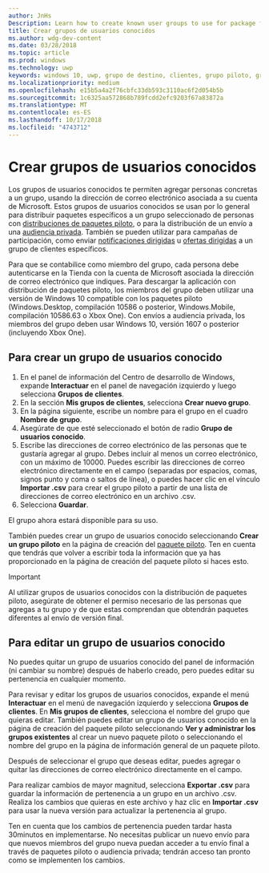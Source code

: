 ```yaml
---
author: JnHs
Description: Learn how to create known user groups to use for package flighting and more.
title: Crear grupos de usuarios conocidos
ms.author: wdg-dev-content
ms.date: 03/28/2018
ms.topic: article
ms.prod: windows
ms.technology: uwp
keywords: windows 10, uwp, grupo de destino, clientes, grupo piloto, grupos de usuarios, usuarios conocidos
ms.localizationpriority: medium
ms.openlocfilehash: e15b5a4a2f76cbfc33db593c3110ac6f2d054b5b
ms.sourcegitcommit: 1c6325aa572868b789fcdd2efc9203f67a83872a
ms.translationtype: MT
ms.contentlocale: es-ES
ms.lasthandoff: 10/17/2018
ms.locfileid: "4743712"
---
```

# <a name="create-known-user-groups"></a>Crear grupos de usuarios conocidos

Los grupos de usuarios conocidos te permiten agregar personas concretas a un grupo, usando la dirección de correo electrónico asociada a su cuenta de Microsoft. Estos grupos de usuarios conocidos se usan por lo general para distribuir paquetes específicos a un grupo seleccionado de personas con [distribuciones de paquetes piloto](package-flights.md), o para la distribución de un envío a una [audiencia privada](choose-visibility-options.md#audience). También se pueden utilizar para campañas de participación, como enviar [notificaciones dirigidas](send-push-notifications-to-your-apps-customers.md) u [ofertas dirigidas](use-targeted-offers-to-maximize-engagement-and-conversions.md) a un grupo de clientes específicos.

Para que se contabilice como miembro del grupo, cada persona debe autenticarse en la Tienda con la cuenta de Microsoft asociada la dirección de correo electrónico que indiques. Para descargar la aplicación con distribución de paquetes piloto, los miembros del grupo deben utilizar una versión de Windows 10 compatible con los paquetes piloto (Windows.Desktop, compilación 10586 o posterior, Windows.Mobile, compilación 10586.63 o Xbox One). Con envíos a audiencia privada, los miembros del grupo deben usar Windows 10, versión 1607 o posterior (incluyendo Xbox One).

## <a name="to-create-a-known-user-group"></a>Para crear un grupo de usuarios conocido

1. En el panel de información del Centro de desarrollo de Windows, expande **Interactuar** en el panel de navegación izquierdo y luego selecciona **Grupos de clientes**. 
2. En la sección **Mis grupos de clientes**, selecciona **Crear nuevo grupo**.
3. En la página siguiente, escribe un nombre para el grupo en el cuadro **Nombre de grupo**.
4. Asegúrate de que esté seleccionado el botón de radio **Grupo de usuarios conocido**.
5. Escribe las direcciones de correo electrónico de las personas que te gustaría agregar al grupo. Debes incluir al menos un correo electrónico, con un máximo de 10000. Puedes escribir las direcciones de correo electrónico directamente en el campo (separadas por espacios, comas, signos punto y coma o saltos de línea), o puedes hacer clic en el vínculo **Importar .csv** para crear el grupo piloto a partir de una lista de direcciones de correo electrónico en un archivo .csv.
6. Selecciona **Guardar**.

El grupo ahora estará disponible para su uso.

También puedes crear un grupo de usuarios conocido seleccionando **Crear un grupo piloto** en la página de creación del [paquete piloto](package-flights.md). Ten en cuenta que tendrás que volver a escribir toda la información que ya has proporcionado en la página de creación del paquete piloto si haces esto.

> [!IMPORTANT]
> Al utilizar grupos de usuarios conocidos con la distribución de paquetes piloto, asegúrate de obtener el permiso necesario de las personas que agregas a tu grupo y de que estas comprendan que obtendrán paquetes diferentes al envío de versión final. 

## <a name="to-edit-a-known-user-group"></a>Para editar un grupo de usuarios conocido

No puedes quitar un grupo de usuarios conocido del panel de información (ni cambiar su nombre) después de haberlo creado, pero puedes editar su pertenencia en cualquier momento.

Para revisar y editar los grupos de usuarios conocidos, expande el menú **Interactuar** en el menú de navegación izquierdo y selecciona **Grupos de clientes**. En **Mis grupos de clientes**, selecciona el nombre del grupo que quieras editar. También puedes editar un grupo de usuarios conocido en la página de creación del paquete piloto seleccionando **Ver y administrar los grupos existentes** al crear un nuevo paquete piloto o seleccionando el nombre del grupo en la página de información general de un paquete piloto. 

Después de seleccionar el grupo que deseas editar, puedes agregar o quitar las direcciones de correo electrónico directamente en el campo.

Para realizar cambios de mayor magnitud, selecciona **Exportar .csv** para guardar la información de pertenencia a un grupo en un archivo .csv. Realiza los cambios que quieras en este archivo y haz clic en **Importar .csv** para usar la nueva versión para actualizar la pertenencia al grupo.

Ten en cuenta que los cambios de pertenencia pueden tardar hasta 30minutos en implementarse. No necesitas publicar un nuevo envío para que nuevos miembros del grupo nueva puedan acceder a tu envío final a través de paquetes piloto o audiencia privada; tendrán acceso tan pronto como se implementen los cambios. 






